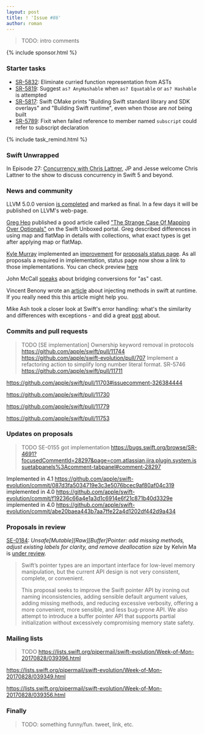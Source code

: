 ```yaml
---
layout: post
title: ! 'Issue #86'
author: roman
---
```


> TODO: intro comments

<!--excerpt-->

{% include sponsor.html %}

### Starter tasks

- [SR-5832](https://bugs.swift.org/browse/SR-5832): Eliminate curried function representation from ASTs
- [SR-5819](https://bugs.swift.org/browse/SR-5819): Suggest `as? AnyHashable` when `as? Equatable` or `as? Hashable` is attempted
- [SR-5817](https://bugs.swift.org/browse/SR-5817): Swift CMake prints "Building Swift standard library and SDK overlays" and "Building Swift runtime", even when those are *not* being built
- [SR-5789](https://bugs.swift.org/browse/SR-5789): Fixit when failed reference to member named `subscript` could refer to subscript declaration

{% include task_remind.html %}

### Swift Unwrapped

In Episode 27: [Concurrency with Chris Lattner](https://spec.fm/podcasts/swift-unwrapped/84323), JP and Jesse welcome Chris Lattner to the show to discuss concurrency in Swift 5 and beyond.

### News and community

LLVM 5.0.0 version [is completed](http://lists.llvm.org/pipermail/llvm-dev/2017-September/117136.html) and marked as final. In a few days it will be published on LLVM's web-page. 

[Greg Heo](https://gregheo.com) published a good article called ["The Strange Case Of Mapping Over Optionals"](https://swiftunboxed.com/lang/optionals-map-flatmap/) on the Swift Unboxed portal. Greg described differences in using map and flatMap in details with collections, what exact types is get after applying map or flatMap.

[Kyle Murray](https://github.com/krilnon) implemented an [improvement](https://github.com/apple/swift-evolution/pull/747) for [proposals status page](http://apple.github.io/swift-evolution/). As all proposals a required in implementation, status page now show a link to those implementations. You can check preview [here](https://krilnon.github.io/swift-evolution/#?search=apple)

John McCall [speaks](https://mjtsai.com/blog/2017/08/29/swift-4-bridging-peephole-for-as-casts/) about bridging conversions for "as" cast. 

Vincent Benony wrote an [article](https://www.hopperapp.com/blog/?p=219) about injecting methods in swift at runtime. If you really need this this article might help you.

Mike Ash took a closer look at Swift's error handling: what's the similarity and differences with exceptions - and did a great [post](https://www.mikeash.com/pyblog/friday-qa-2017-08-25-swift-error-handling-implementation.html) about. 

### Commits and pull requests

> TODO
[SE implementation] Ownership keyword removal in protocols https://github.com/apple/swift/pull/11744 https://github.com/apple/swift-evolution/pull/707
Implement a refactoring action to simplify long number literal format. SR-5746 https://github.com/apple/swift/pull/11711

https://github.com/apple/swift/pull/11703#issuecomment-326384444

https://github.com/apple/swift/pull/11730

https://github.com/apple/swift/pull/11779

https://github.com/apple/swift/pull/11753


### Updates on proposals

> TODO
SE-0155 got implementation https://bugs.swift.org/browse/SR-4691?focusedCommentId=28297&page=com.atlassian.jira.plugin.system.issuetabpanels%3Acomment-tabpanel#comment-28297

Implemented in 4.1 https://github.com/apple/swift-evolution/commit/087d3fa5034719e3c3e5076bcec9af80af04c319
implemented in 4.0 https://github.com/apple/swift-evolution/commit/f19236c66a4e1a3d1c6914e6f21c871b40d3329e
implemented in 4.0 https://github.com/apple/swift-evolution/commit/abe20baea443b7aa7ffe22a4d1202df442d9a434


### Proposals in review

[SE-0184](https://github.com/apple/swift-evolution/blob/master/proposals/0184-unsafe-pointers-add-missing.md): *Unsafe[Mutable][Raw][Buffer]Pointer: add missing methods, adjust existing labels for clarity, and remove deallocation size* by Kelvin Ma is [under review](https://lists.swift.org/pipermail/swift-evolution-announce/2017-September/000401.html).

> Swift’s pointer types are an important interface for low-level memory manipulation, but the current API design is not very consistent, complete, or convenient.
>
> This proposal seeks to improve the Swift pointer API by ironing out naming inconsistencies, adding sensible default argument values, adding missing methods, and reducing excessive verbosity, offering a more convenient, more sensible, and less bug-prone API. We also attempt to introduce a buffer pointer API that supports partial initialization without excessively compromising memory state safety.

### Mailing lists

> TODO
https://lists.swift.org/pipermail/swift-evolution/Week-of-Mon-20170828/039396.html

https://lists.swift.org/pipermail/swift-evolution/Week-of-Mon-20170828/039349.html

https://lists.swift.org/pipermail/swift-evolution/Week-of-Mon-20170828/039356.html

### Finally

> TODO: something funny/fun. tweet, link, etc.
